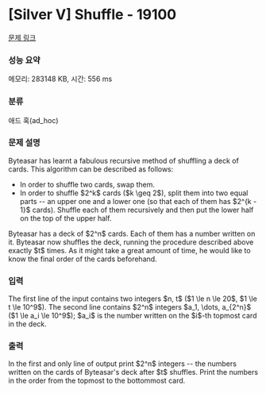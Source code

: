 # [Silver V] Shuffle - 19100 

[문제 링크](https://www.acmicpc.net/problem/19100) 

### 성능 요약

메모리: 283148 KB, 시간: 556 ms

### 분류

애드 혹(ad_hoc)

### 문제 설명

<p>Byteasar has learnt a fabulous recursive method of shuffling a deck of cards. This algorithm can be described as follows:</p>

<ul>
	<li>In order to shuffle two cards, swap them.</li>
	<li>In order to shuffle $2^k$ cards ($k \geq 2$), split them into two equal parts -- an upper one and a lower one (so that each of them has $2^{k - 1}$ cards). Shuffle each of them recursively and then put the lower half on the top of the upper half.</li>
</ul>

<p>Byteasar has a deck of $2^n$ cards. Each of them has a number written on it. Byteasar now shuffles the deck, running the procedure described above exactly $t$ times. As it might take a great amount of time, he would like to know the final order of the cards beforehand.</p>

### 입력 

 <p>The first line of the input contains two integers $n, t$ ($1 \le n \le 20$, $1 \le t \le 10^9$). The second line contains $2^n$ integers $a_1, \dots, a_{2^n}$ ($1 \le a_i \le 10^9$); $a_i$ is the number written on the $i$-th topmost card in the deck.</p>

### 출력 

 <p>In the first and only line of output print $2^n$ integers -- the numbers written on the cards of Byteasar's deck after $t$ shuffles. Print the numbers in the order from the topmost to the bottommost card.</p>

